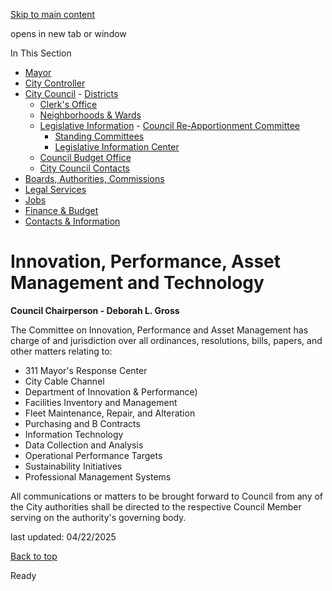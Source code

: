[Skip to main content](https://www.pittsburghpa.gov/City-Government/City-Council/Legislative-Information/Standing-Committees/Innovation-Performance-and-Asset-Management#main-content)

opens in new tab or window

In This Section

- [Mayor](https://www.pittsburghpa.gov/City-Government/Mayor)
- [City Controller](https://www.pittsburghpa.gov/City-Government/City-Controllers-Office)
- [City Council](https://www.pittsburghpa.gov/City-Government/City-Council)  - [Districts](https://www.pittsburghpa.gov/City-Government/City-Council/Districts)
  - [Clerk's Office](https://www.pittsburghpa.gov/City-Government/City-Council/Clerks-Office)
  - [Neighborhoods & Wards](https://www.pittsburghpa.gov/City-Government/City-Council/Neighborhoods-Wards)
  - [Legislative Information](https://www.pittsburghpa.gov/City-Government/City-Council/Legislative-Information)    - [Council Re-Apportionment Committee](https://www.pittsburghpa.gov/City-Government/City-Council/Legislative-Information/Council-Re-Apportionment-Committee)
    - [Standing Committees](https://www.pittsburghpa.gov/City-Government/City-Council/Legislative-Information/Standing-Committees)
    - [Legislative Information Center](https://www.pittsburghpa.gov/City-Government/City-Council/Legislative-Information/Legislative-Information-Center)
  - [Council Budget Office](https://www.pittsburghpa.gov/City-Government/City-Council/Council-Budget-Office)
  - [City Council Contacts](https://www.pittsburghpa.gov/City-Government/City-Council/Council-Contacts)
- [Boards, Authorities, Commissions](https://www.pittsburghpa.gov/City-Government/Boards-Authorities-Commissions)
- [Legal Services](https://www.pittsburghpa.gov/City-Government/Legal-Services)
- [Jobs](https://www.pittsburghpa.gov/City-Government/Jobs)
- [Finance & Budget](https://www.pittsburghpa.gov/City-Government/Finance-Budget)
- [Contacts & Information](https://www.pittsburghpa.gov/City-Government/Contacts-Information)

# Innovation, Performance, Asset Management and Technology

**Council Chairperson - Deborah L. Gross**

The Committee on Innovation, Performance and Asset Management has charge of and jurisdiction over all ordinances, resolutions, bills, papers, and other matters relating to:

- 311 Mayor's Response Center
- City Cable Channel
- Department of Innovation & Performance)
- Facilities Inventory and Management
- Fleet Maintenance, Repair, and Alteration
- Purchasing and B Contracts
- Information Technology
- Data Collection and Analysis
- Operational Performance Targets
- Sustainability Initiatives
- Professional Management Systems

All communications or matters to be brought forward to Council from any of the City authorities shall be directed to the respective Council Member serving on the authority's governing body.

last updated: 04/22/2025

[Back to top](https://www.pittsburghpa.gov/City-Government/City-Council/Legislative-Information/Standing-Committees/Innovation-Performance-and-Asset-Management#body-top)

Ready
